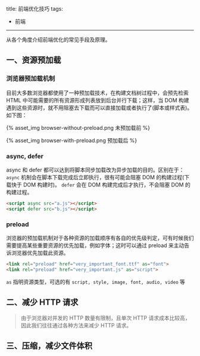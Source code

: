 title: 前端优化技巧
tags:
- 前端
---
从各个角度介绍前端优化的常见手段及原理。
<!-- more -->

## 一、资源预加载
### 浏览器预加载机制
目前大多数浏览器都使用了一种预加载技术，在构建文档树过程中，会预先检索 HTML 中可能需要的所有资源形成列表放到后台并行下载；这样，当 DOM 构建遇到这些资源时，就不用阻塞去下载而可以直接加载或者执行了(脚本或样式表)。如下图：

{% asset_img browser-without-preload.png 未预加载前 %}

{% asset_img browser-with-preload.png 预加载后 %}

### async, defer
async 和 defer 都可以达到将脚本同步加载改为异步加载的目的。区别在于：
`async` 机制会在脚本下载完成后立即执行，很有可能会阻塞 DOM 的构建过程(下载快于 DOM 构建时)。
`defer` 会在 DOM 构建完成后才执行，不会阻塞 DOM 的构建过程。

```HTML
<script async src="a.js"></script>
<script defer src="b.js"></script>
```

### preload
浏览器的预加载机制对于各种资源的加载顺序有各自的优先级判定，可有时候我们需要提高某些重要资源的优先加载，例如字体；这时可以通过 preload 来主动告诉浏览器优先加载此资源。
```HTML
<link rel="preload" href="very_important_font.ttf" as="font">
<link rel="preload" href="very_important.js" as="script">
```
`as` 指明资源类型，可选的有 `script, style, image, font, audio, video` 等

## 二、减少 HTTP 请求
> 由于浏览器对并发的 HTTP 数量有限制，且单次 HTTP 请求成本比较高，因此我们往往通过各种方法来减少 HTTP 请求。

## 三、压缩，减少文件体积
